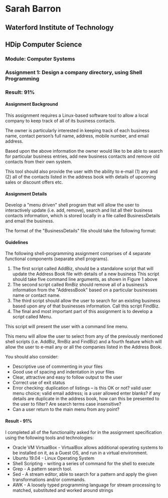 # Sarah Barron 
## Waterford Institute of Technology
## HDip Computer Science
### Module: Computer Systems
### Assignment 1: Design a company directory, using Shell Programming
### Result: 91%


#### Assignment Background

This assignment requires a Linux-based software tool to allow a local company to keep track of all of its
business contacts.

The owner is particularly interested in keeping track of each business name, contact
person’s full name, address, mobile number, and email address.

Based upon the above information the owner would like to be able to search for particular
business entries, add new business contacts and remove old contacts from their own
system.

This tool should also provide the user with the ability to e-mail (1) any and (2) all of the
contacts listed in the address book with details of upcoming sales or discount offers etc.

#### Assignment Details

Develop a "menu driven" shell program that will allow the user to interactively update (i.e.
add, remove), search and list all their business contacts information, which is stored locally
in a file called BusinessDetails and email the business.

The format of the "BusinessDetails" file should take the following format:
<Company Name> <Contact First and Last Name> <Postal Address> <Contact
phone Number> <Email Address>

#### Guidelines

The following shell-programming assignment comprises of 4 separate functional
components (separate shell programs).

1. The first script called AddBiz, should be a standalone script that will update the
Address Book file with details of a new business
This script should take five command line arguments, as shown in Figure 1 above
2. The second script called RmBiz should remove all of a business’s information from
the "AddressBook" based on a particular businesses name or contact name.
3. The third script should allow the user to search for an existing business based upon
any of that businesses information. Call this script FindBiz.
4. The final and most important part of this assignment is to develop a script called
Menu.

This script will present the user with a command line menu. 

This menu will allow the user to select from any of the previously mentioned shell scripts
(i.e. AddBiz, RmBiz and FindBiz) and a fourth feature which will allow the user
to e-mail any or all the companies listed in the Address Book.

You should also consider:
- Descriptive use of commenting in your files
- Good use of spacing and indentation in your files
- Clear, attractive and easy to follow output to the user
- Correct use of exit status
- Error checking: duplication of listings – is this OK or not? valid user menu choice;
valid email address; is a user allowed enter blanks? if any details are duplicate in the
address book, how can this be presented to the user to filter? Are search terms case
insensitive?
- Can a user return to the main menu from any point?

#### Result - 91%

I completed all of the functionality asked for in the assignment specification using the following tools and technologies:
- Oracle VM VirtualBox - VirtualBox allows additional operating systems to be installed on it, as a Guest OS, and run in a virtual environment.
- Ubuntu 19.04 - Linux Operating System
- Shell Scripting - writing a series of command for the shell to execute
- Grep - A pattern search tool.
- Sed - A stream editor, able to search for a pattern and apply the given transformations and/or commands.
- AWK - A loosely typed programming language for stream processing to matched, substituted and worked around strings 

